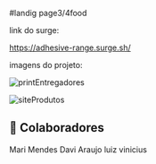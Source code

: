 #landig page3/4food

link do surge:

https://adhesive-range.surge.sh/

imagens do projeto:

![printEntregadores](https://user-images.githubusercontent.com/98953119/159103599-f70534be-c75e-4161-9312-7fbcfe7f7a31.PNG)

![siteProdutos](https://user-images.githubusercontent.com/98953119/159103600-75634312-092c-4db9-92dd-35c8c746d2a6.PNG)



## 🤝 Colaboradores

Mari Mendes
Davi Araujo
luiz vinicius
